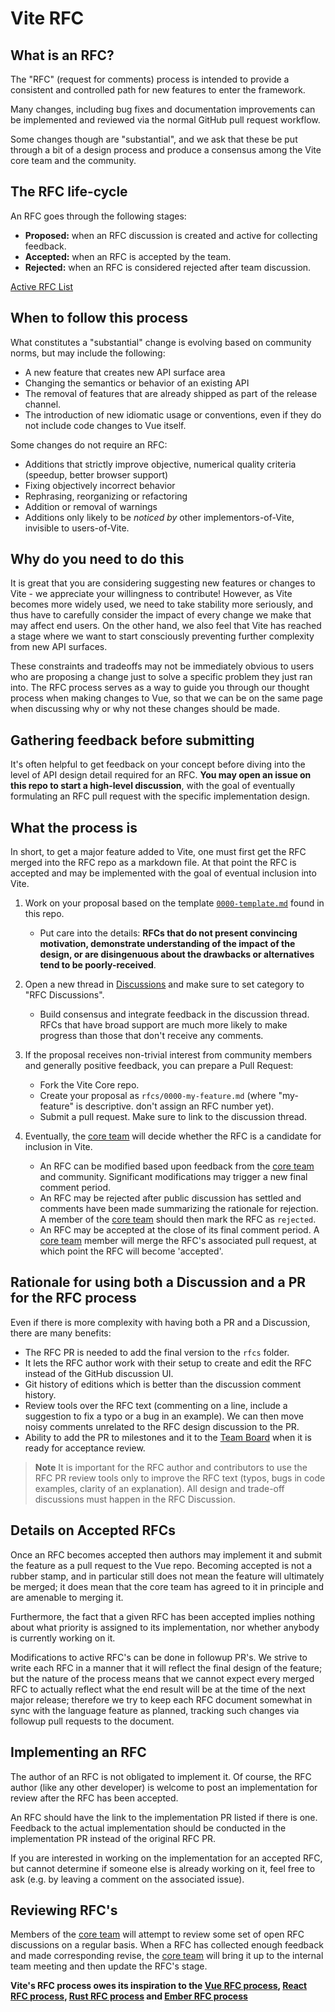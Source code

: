 # Vite RFC

## What is an RFC?

The "RFC" (request for comments) process is intended to provide a consistent and controlled path for new features to enter the framework.

Many changes, including bug fixes and documentation improvements can be implemented and reviewed via the normal GitHub pull request workflow.

Some changes though are "substantial", and we ask that these be put through a bit of a design process and produce a consensus among the Vite core team and the community.

## The RFC life-cycle

An RFC goes through the following stages:

- **Proposed:** when an RFC discussion is created and active for collecting feedback.
- **Accepted:** when an RFC is accepted by the team.
- **Rejected:** when an RFC is considered rejected after team discussion.

[Active RFC List](https://github.com/vitejs/vite/discussions?discussions_q=label%3A%22rfc%3A+active%22)

## When to follow this process

What constitutes a "substantial" change is evolving based on community norms, but may include the following:

- A new feature that creates new API surface area
- Changing the semantics or behavior of an existing API
- The removal of features that are already shipped as part of the release channel.
- The introduction of new idiomatic usage or conventions, even if they do not include code changes to Vue itself.

Some changes do not require an RFC:

- Additions that strictly improve objective, numerical quality criteria (speedup, better browser support)
- Fixing objectively incorrect behavior
- Rephrasing, reorganizing or refactoring
- Addition or removal of warnings
- Additions only likely to be _noticed by_ other implementors-of-Vite, invisible to users-of-Vite.

## Why do you need to do this

It is great that you are considering suggesting new features or changes to Vite - we appreciate your willingness to contribute! However, as Vite becomes more widely used, we need to take stability more seriously, and thus have to carefully consider the impact of every change we make that may affect end users. On the other hand, we also feel that Vite has reached a stage where we want to start consciously preventing further complexity from new API surfaces.

These constraints and tradeoffs may not be immediately obvious to users who are proposing a change just to solve a specific problem they just ran into. The RFC process serves as a way to guide you through our thought process when making changes to Vue, so that we can be on the same page when discussing why or why not these changes should be made.

## Gathering feedback before submitting

It's often helpful to get feedback on your concept before diving into the level of API design detail required for an RFC. **You may open an issue on this repo to start a high-level discussion**, with the goal of eventually formulating an RFC pull request with the specific implementation design.

## What the process is

In short, to get a major feature added to Vite, one must first get the RFC merged into the RFC repo as a markdown file. At that point the RFC is accepted and may be implemented with the goal of eventual inclusion into Vite.

1.  Work on your proposal based on the template [`0000-template.md`](./0000-template.md) found in this repo.

    - Put care into the details: **RFCs that do not present convincing motivation, demonstrate understanding of the impact of the design, or are disingenuous about the drawbacks or alternatives tend to be poorly-received**.

2.  Open a new thread in [Discussions](https://github.com/vitejs/vite/discussions) and make sure to set category to "RFC Discussions".

    - Build consensus and integrate feedback in the discussion thread. RFCs that have broad support are much more likely to make progress than those that don't receive any comments.

3.  If the proposal receives non-trivial interest from community members and generally positive feedback, you can prepare a Pull Request:

    - Fork the Vite Core repo.
    - Create your proposal as `rfcs/0000-my-feature.md` (where "my-feature" is descriptive. don't assign an RFC number yet).
    - Submit a pull request. Make sure to link to the discussion thread.

4.  Eventually, the [core team] will decide whether the RFC is a candidate for inclusion in Vite.

    - An RFC can be modified based upon feedback from the [core team] and community. Significant modifications may trigger a new final comment period.
    - An RFC may be rejected after public discussion has settled and comments have been made summarizing the rationale for rejection. A member of the [core team] should then mark the RFC as `rejected`.
    - An RFC may be accepted at the close of its final comment period. A [core team] member will merge the RFC's associated pull request, at which point the RFC will become 'accepted'.

## Rationale for using both a Discussion and a PR for the RFC process

Even if there is more complexity with having both a PR and a Discussion, there are many benefits:

- The RFC PR is needed to add the final version to the `rfcs` folder.
- It lets the RFC author work with their setup to create and edit the RFC instead of the GitHub discussion UI.
- Git history of editions which is better than the discussion comment history.
- Review tools over the RFC text (commenting on a line, include a suggestion to fix a typo or a bug in an example). We can then move noisy comments unrelated to the RFC design discussion to the PR.
- Ability to add the PR to milestones and it to the [Team Board](https://github.com/orgs/vitejs/projects/1) when it is ready for acceptance review.

> **Note**
> It is important for the RFC author and contributors to use the RFC PR review tools only to improve the RFC text (typos, bugs in code examples, clarity of an explanation). All design and trade-off discussions must happen in the RFC Discussion.

## Details on Accepted RFCs

Once an RFC becomes accepted then authors may implement it and submit the feature as a pull request to the Vue repo. Becoming accepted is not a rubber stamp, and in particular still does not mean the feature will ultimately be merged; it does mean that the core team has agreed to it in principle and are amenable to merging it.

Furthermore, the fact that a given RFC has been accepted implies nothing about what priority is assigned to its implementation, nor whether anybody is currently working on it.

Modifications to active RFC's can be done in followup PR's. We strive to write each RFC in a manner that it will reflect the final design of the feature; but the nature of the process means that we cannot expect every merged RFC to actually reflect what the end result will be at the time of the next major release; therefore we try to keep each RFC document somewhat in sync with the language feature as planned, tracking such changes via followup pull requests to the document.

## Implementing an RFC

The author of an RFC is not obligated to implement it. Of course, the
RFC author (like any other developer) is welcome to post an
implementation for review after the RFC has been accepted.

An RFC should have the link to the implementation PR listed if there is one. Feedback to the actual implementation should be conducted in the implementation PR instead of the original RFC PR.

If you are interested in working on the implementation for an accepted RFC, but cannot determine if someone else is already working on it, feel free to ask (e.g. by leaving a comment on the associated issue).

## Reviewing RFC's

Members of the [core team] will attempt to review some set of open RFC discussions on a regular basis. When a RFC has collected enough feedback and made corresponding revise, the [core team] will bring it up to the internal team meeting and then update the RFC's stage.

**Vite's RFC process owes its inspiration to the [Vue RFC process], [React RFC process], [Rust RFC process] and [Ember RFC process]**

[vue rfc process]: https://github.com/vuejs/rfcs
[react rfc process]: https://github.com/reactjs/rfcs
[rust rfc process]: https://github.com/rust-lang/rfcs
[ember rfc process]: https://github.com/emberjs/rfcs
[core team]: https://vitejs.dev/team.html
